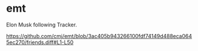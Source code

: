 # emt
Elon Musk following Tracker.

https://github.com/cmj/emt/blob/3ac405b943266100fdf74149d488eca0645ec270/friends.diff#L1-L50
